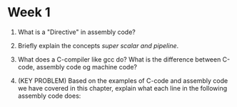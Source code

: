 # Week 1
1. What is a "Directive" in assembly code?

2. Briefly explain the concepts *super scalar and pipeline*. 

3. What does a C-compiler like gcc do? What is the difference between C-code, assembly code og machine code?

4. (KEY PROBLEM) Based on the examples of C-code and assembly code we have covered in this chapter, explain what each line in the following assembly code does:

